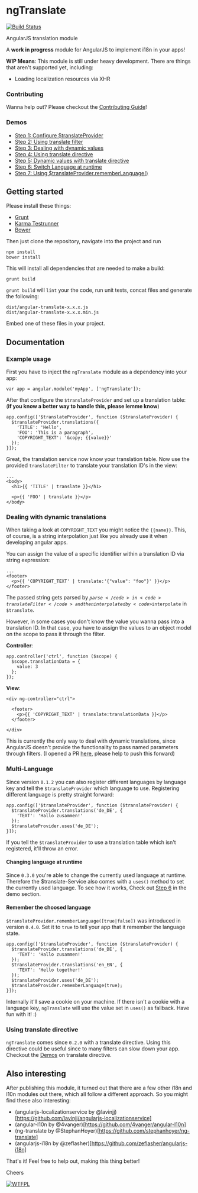 # ngTranslate

[![Build Status](https://travis-ci.org/PascalPrecht/ng-translate.png)](https://travis-ci.org/PascalPrecht/ng-translate)

AngularJS translation module

A **work in progress** module for AngularJS to implement i18n in your apps!

**WIP Means**: This module is still under heavy development. There are things that aren't supported yet, including:
* Loading localization resources via XHR

### Contributing
Wanna help out? Please checkout the [Contributing Guide](CONTRIBUTING.md)!

### Demos
* [Step 1: Configure $translateProvider](http://jsfiddle.net/PascalPrecht/eUGWJ/2/)
* [Step 2: Using translate filter](http://jsfiddle.net/PascalPrecht/eUGWJ/3/)
* [Step 3: Dealing with dynamic values](http://jsfiddle.net/PascalPrecht/eUGWJ/4/)
* [Step 4: Using translate directive](http://jsfiddle.net/PascalPrecht/eUGWJ/5/)
* [Step 5: Dynamic values with translate directive](http://jsfiddle.net/PascalPrecht/eUGWJ/6/)
* [Step 6: Switch Language at runtime](http://jsfiddle.net/PascalPrecht/eUGWJ/7/)
* [Step 7: Using $translateProvider.rememberLanguage()](http://jsfiddle.net/PascalPrecht/eUGWJ/10/)


## Getting started

Please install these things:

- [Grunt](http://gruntjs.com)
- [Karma Testrunner](http://karma-runner.github.com/0.8/index.html)
- [Bower](https://github.com/twitter/bower)

Then just clone the repository, navigate into the project and run

````
npm install
bower install
````
This will install all dependencies that are needed to make a build:
````
grunt build
````

<code>grunt build</code> will <code>lint</code> your the code, run unit tests, concat
files and generate the following:

````
dist/angular-translate-x.x.x.js
dist/angular-translate-x.x.x.min.js
````

Embed one of these files in your project.

## Documentation

### Example usage

First you have to inject the <code>ngTranslate</code> module as a dependency into your app:

````
var app = angular.module('myApp', ['ngTranslate']);
````

After that configure the <code>$translateProvider</code> and set up a translation table:<br>
(<b>if you know a better way to handle this, please lemme know</b>)

````
app.config(['$translateProvider', function ($translateProvider) {
  $translateProvider.translations({
    'TITLE': 'Hello',
    'FOO': 'This is a paragraph',
    'COPYRIGHT_TEXT': '&copy; {{value}}'
  });
}]);
````

Great, the translation service now know your translation table. Now use the provided <code>translateFilter</code>
to translate your translation ID's in the view:

````
...
<body>
  <h1>{{ 'TITLE' | translate }}</h1>

  <p>{{ 'FOO' | translate }}</p>
</body>
````

### Dealing with dynamic translations

When taking a look at <code>COPYRIGHT_TEXT</code> you might notice the <code>{{name}}</code>. This, of course, is a
string interpolation just like you already use it when developing angular apps.

You can assign the value of a specific identifier within a translation ID via string expression:
````
...
<footer>
  <p>{{ 'COPYRIGHT_TEXT' | translate:'{"value": "foo"}' }}</p>
</footer>
````

The passed string gets parsed by <code>$parse</code> in <code>translateFilter</code> and then interpolated by <code>$interpolate</code> in <code>$translate</code>.

However, in some cases you don't know the value you wanna pass into a translation ID. In that case, you have to
assign the values to an object model on the scope to pass it through the filter.

<b>Controller</b>:
````
app.controller('ctrl', function ($scope) {
  $scope.translationData = {
    value: 3
  };
});
````

<b>View</b>:
````
<div ng-controller="ctrl">

  <footer>
    <p>{{ 'COPYRIGHT_TEXT' | translate:translationData }}</p>
  </footer>

</div>
````

This is currently the only way to deal with dynamic translations, since AngularJS doesn't provide the functionality
to pass named parameters through filters. (I opened a PR [here](https://github.com/angular/angular.js/issues/2137), please help to push this forward)

### Multi-Language

Since version <code>0.1.2</code> you can also register different languages by language key and tell the <code>$translateProvider</code> which language to use. Registering different language is pretty straight forward:

````
app.config(['$translateProvider', function ($translateProvider) {
  $translateProvider.translations('de_DE', {
    'TEXT': 'Hallo zusammen!'
  });
  $translateProvider.uses('de_DE');
}]);
````

If you tell the <code>$translateProvider</code> to use a translation table which isn't registered, it'll throw an error.

#### Changing language at runtime

Since <code>0.3.0</code> you're able to change the currently used language at runtime. Therefore the $translate-Service also comes
with a <code>uses()</code> method to set the currently used language. To see how it works, Check out [Step 6](#demos) in the demo section.

#### Remember the choosed language

<code>$translateProvider.rememberLanguage([true|false])</code> was introduced in version <code>0.4.0</code>. Set it to <code>true</code> to tell your app that it remember the language state.

````
app.config(['$translateProvider', function ($translateProvider) {
  $translateProvider.translations('de_DE', {
    'TEXT': 'Hallo zusammen!'
  });
  $translateProvider.translations('en_EN', {
    'TEXT': 'Hello together!'
  });
  $translateProvider.uses('de_DE');
  $translateProvider.rememberLanguage(true);
}]);
````

Internally it'll save a cookie on your machine. If there isn't a cookie with a language key, <code>ngTranslate</code> will use the value set in <code>uses()</code> as fallback. Have fun with it! :)

### Using translate directive
<code>ngTranslate</code> comes since <code>0.2.0</code> with a translate directive. Using this directive could be useful since to many filters can slow down your app. Checkout the [Demos](#demos) on translate directive.

## Also interesting

After publishing this module, it turned out that there are a few other i18n and
l10n modules out there, which all follow a different approach. So you might find these
also interesting:

- (angularjs-localizationservice by @lavinjj)[https://github.com/lavinjj/angularjs-localizationservice]
- (angular-l10n by @4vanger)[https://github.com/4vanger/angular-l10n]
- (ng-translate by @StephanHoyer)[https://github.com/stephanhoyer/ng-translate]
- (angularjs-i18n by @zeflasher)[https://github.com/zeflasher/angularjs-i18n]

That's it! Feel free to help out, making this thing better!

Cheers

[![WTFPL](http://www.wtfpl.net/wp-content/uploads/2012/12/wtfpl-badge-4.png)](http://wtfpl.net)

